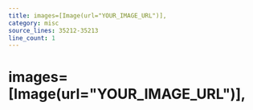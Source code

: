 ```yaml
---
title: images=[Image(url="YOUR_IMAGE_URL")],
category: misc
source_lines: 35212-35213
line_count: 1
---
```


#     images=[Image(url="YOUR_IMAGE_URL")],
